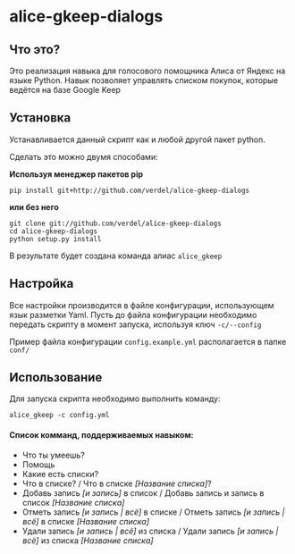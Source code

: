 # alice-gkeep-dialogs

Что это?
-------------
Это реализация навыка для голосового помощника Алиса от Яндекс на языке Python. Навык позволяет управлять списком покупок, которые ведётся на базе Google Keep

Установка
------------
Устанавливается данный скрипт как и любой другой пакет python.

Сделать это можно двумя способами:

**Используя менеджер пакетов pip**
```console
pip install git+http://github.com/verdel/alice-gkeep-dialogs
```
**или без него**
```console
git clone git://github.com/verdel/alice-gkeep-dialogs
cd alice-gkeep-dialogs
python setup.py install
```
В результате будет создана команда алиас ``alice_gkeep``

Настройка
-------------
Все настройки производится в файле конфигурации, использующем язык разметки Yaml.
Пусть до файла конфигурации необходимо передать скрипту в момент запуска, используя ключ ``-c/--config``

Пример файла конфигурации ``config.example.yml`` располагается в папке ``conf/``

Использование
-----
Для запуска скрипта необходимо выполнить команду:
```console
alice_gkeep -c config.yml
```

#### Список комманд, поддерживаемых навыком:
 - Что ты умеешь?
 - Помощь
 - Какие есть списки?
 - Что в списке? / Что в списке *[Название списка]*?
 - Добавь запись *[и запись]* в список / Добавь запись и запись в список *[Название списка]*
 - Отметь запись *[и запись | всё]* в списке / Отметь запись *[и запись | всё]* в списке *[Название списка]*
 - Удали запись *[и запись | всё]* из списка / Удали запись *[и запись | всё]* из списка *[Название списка]*
 